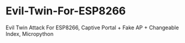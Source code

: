 # Evil-Twin-For-ESP8266
Evil Twin Attack For ESP8266, Captive Portal + Fake AP + Changeable Index, Micropython
